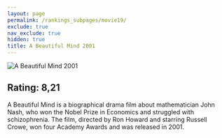 ```yaml
---
layout: page
permalink: /rankings_subpages/movie19/
exclude: true
nav_exclude: true
hidden: true
title: A Beautiful Mind 2001
---
```


![A Beautiful Mind 2001](https://fwcdn.pl/fpo/18/64/31864/7521208_1.7.webp)
    
## Rating: 8,21


A Beautiful Mind is a biographical drama film about mathematician John Nash, who won the Nobel Prize in Economics and struggled with schizophrenia. The film, directed by Ron Howard and starring Russell Crowe, won four Academy Awards and was released in 2001.